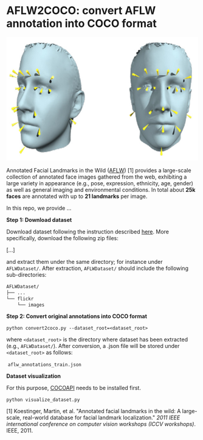 # AFLW2COCO: convert AFLW annotation into COCO format



<p align="center">
  <img width="600" height="324" src="aflw_cover.jpg">
</p>


Annotated Facial Landmarks in the Wild ([AFLW](https://www.tugraz.at/institute/icg/research/team-bischof/lrs/downloads/aflw/#)) [1] provides a large-scale collection of annotated face images gathered from the web, exhibiting a large variety in appearance (e.g., pose, expression, ethnicity, age, gender) as well as general imaging and environmental conditions. In total about **25k faces** are annotated with up to **21 landmarks** per image.

In this repo, we provide ...

**Step 1: Download dataset**

Download dataset following the instruction described [here](https://www.tugraz.at/institute/icg/research/team-bischof/lrs/downloads/aflw/). More specifically, download the following zip files:

[...]

and extract them under the same directory; for instance under `AFLWDataset/`. After extraction, `AFLWDataset/` should include the following sub-directories:

~~~
AFLWDataset/
├── ...
└── flickr
    └── images
~~~



**Step 2: Convert original annotations into COCO format** 

~~~
python convert2coco.py --dataset_root=<dataset_root>
~~~

where `<dataset_root>` is the directory where dataset has been extracted (e.g.,  `AFLWDataset/`). After conversion, a .json file will be stored under `<dataset_root>` as follows:

​	`aflw_annotations_train.json`



**Dataset visualization** 

For this purpose, [COCOAPI](https://github.com/cocodataset/cocoapi) needs to be installed first.



~~~
python visualize_dataset.py
~~~







[1] Koestinger, Martin, et al. "Annotated facial landmarks in the wild: A large-scale, real-world database for 
facial landmark localization." *2011 IEEE international conference on computer vision workshops (ICCV  workshops)*. IEEE, 2011.